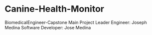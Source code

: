 # Canine-Health-Monitor
 BiomedicalEngineer-Capstone
Main Project Leader Engineer: Joseph Medina
Software Developer: Jose Medina